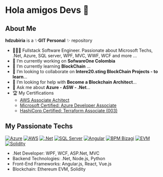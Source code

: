# Hola amigos Devs 👋

## About Me

**hdzubiria** is a ✨**GIT Personal** ✨ repository  

* 👨🏻‍💻 Fullstack Software Engineer. Passionate about Microsoft Techs, .Net, Azure, SQL server, WPF, MVC, WWF, WCF and more ...
* 🔭 I’m currently working on **SofwareOne Colombia**
* 🌱 I’m currently learning **BlockChain** ...
* 👯 I’m looking to collaborate on **Intere20.sting BlockChain Projects - to learn**...
* 🤔 I’m looking for help with **Become a Blockchain Architect**...
* 💬 Ask me about **Azure - ASW - .Net**...
* 🏆 My Certifications
   + [AWS Associate Achitect](https://www.credly.com/badges/c9036afc-188e-4afc-948b-673de6be5c92/public_url) 
   + [Microsoft Certified: Azure Developer Associate](https://learn.microsoft.com/api/credentials/share/en-us/HaroldoDeZubiria-7170/C3897F47DE1629DB?sharingId=7EAD90115A69DAD)
   + [HashiCorp Certified: Terraform Associate (003)](https://www.credly.com/badges/7bc8a1cb-d764-4bdf-b808-f9a69857323d/public_url)


## My Passionate Techs
[![Azure](https://img.shields.io/badge/Azure-blue?style=for-the-badge&logo=cloudways&logoColor=white&labelColor=101010)]() [![AWS](https://img.shields.io/badge/AWS-white?style=for-the-badge&logo=amazon&logoColor=white&labelColor=black&color=%23E34F26)]() [![.Net](https://img.shields.io/badge/.Net-101010?style=for-the-badge&logo=dotnet&logoColor=white&labelColor=black&color=blue)]() [![SQL Server](https://img.shields.io/badge/SQL_Server-black?style=for-the-badge&logo=postgresql&logoColor=white&labelColor=black&color=%23CC6699)]() [![Angular](https://img.shields.io/badge/angular-white?style=for-the-badge&logo=angular&logoColor=white&labelColor=black&color=%23F7DF1E)]() [![BPM Bizagi](https://img.shields.io/badge/BPM_Bizagi-white?style=for-the-badge&logo=mysql&logoColor=white&labelColor=black&color=%234479A1)]() [![EVM](https://img.shields.io/badge/EVM-white?style=for-the-badge&logo=ethereum&logoColor=white&labelColor=black&color=%233C3C3D)]() [![Solidity](https://img.shields.io/badge/Solidity-white?style=for-the-badge&logo=solidity&logoColor=white&labelColor=black&color=%23363636)]()

- .Net Developer: WPF, WCF, ASP.Net, MVC
- Backend Technologies: .Net, Node.js, Python
- Front-End Frameworks: Angular.js, React, Vue.js
- Blockchain: Ethereum EVM, Solidity



<!-- 
-📫 How to reach me: ...
-😄 Pronouns: ...
-⚡ Fun fact: ...

🎓 BSc. in Telematics Engineering
👨🏻‍💻 Fullstack Software Engineer. Passionate about JavaScript, React, Next, and Node.js
👨🏻‍🏫 Associate Professor at Universidad Europea de Madrid.
🎬 EduTuber about Web Programming (+140,000 subs 🚀)
📙 Author of the following technical books:
Aprendiendo JavaScript (2021)
Aprendiendo React (2023)
Dominando JavaScript (2024)
🟣 (Sometimes) Livecoder Streamer on Twitch
🏅 6x Google Developer Expert (GDE) in Web Technologies for 2019-24, and GDE in Firebase for 2024
🏆 3x Microsoft MVP (Most Valuable Professional) for 2022-2024 in Developer Technologies




Ejemmplos:
https://github.com/mouredev
https://github.com/carlosazaustre
https://github.com/ArisGuimera
https://github.com/ferran226
 -->

